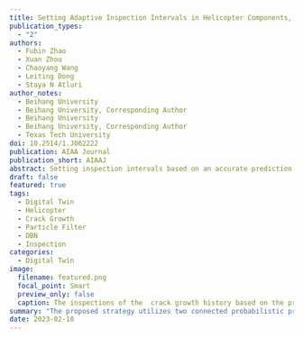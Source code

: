 ```yaml
---
title: Setting Adaptive Inspection Intervals in Helicopter Components, Based on a Digital-Twin
publication_types:
  - "2"
authors:
  - Fubin Zhao
  - Xuan Zhou
  - Chaoyang Wang
  - Leiting Dong
  - Staya N Atluri
author_notes:
  - Beihang University
  - Beihang University, Corresponding Author
  - Beihang University
  - Beihang University, Corresponding Author
  - Texas Tech University
doi: 10.2514/1.J062222
publication: AIAA Journal
publication_short: AIAAJ
abstract: Setting inspection intervals based on an accurate prediction of fatigue crack sizes is essential for sustaining the integrity of aeronautical structures. However, the fatigue crack growth and its prognosis are affected by various uncertainties, which makes the current inspection strategy with fixed intervals challenging in managing the aircraft with diverse damage states in a fleet. In this study, an intelligent crack inspection strategy is proposed based on a digital twin, in which a reduced-order fracture mechanics simulation methodology, a validated fatigue crack growth model, and the historical crack length inspection results are integrated into a dynamic Bayesian network. The proposed strategy uses two connected probabilistic processes, which conduct the diagnosis/prognosis and calculate the inspection intervals, respectively, to adaptively set the inspection intervals according to the updating of the digital twin model. The proposed inspection strategy is demonstrated by the various crack growth histories of a helicopter component and benchmarked against several baselines. The results show that the probability of failure can be kept below the threshold, even though the initial crack size and the crack growth parameters are underestimated in the prior distribution. Further applications on more realistic aircraft structures will be carried out in the future.
draft: false
featured: true
tags:
  - Digital Twin
  - Helicopter
  - Crack Growth
  - Particle Filter
  - DBN
  - Inspection
categories:
  - Digital Twin
image:
  filename: featured.png
  focal_point: Smart
  preview_only: false
  caption: The inspections of the  crack growth history based on the proposed crack inspection strategy
summary: "The proposed strategy utilizes two connected probabilistic processes, which conduct the diagnosis/prognosis and calculate the inspection intervals, respectively, to adaptively set the inspection intervals according to the updating of the digital twin model."
date: 2023-02-18
---
```

